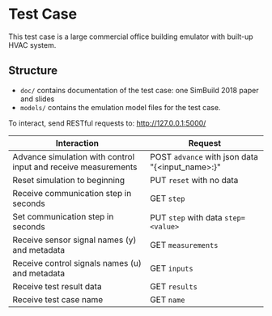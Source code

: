 Test Case 
===================
This test case is a large commercial office building emulator with built-up HVAC system.

Structure
---------

- ``doc/`` contains documentation of the test case: one SimBuild 2018 paper and  slides
- ``models/`` contains the emulation model files for the test case.


To interact, send RESTful requests to: http://127.0.0.1:5000/<request>

| Interaction                                                    | Request                                                   |
|----------------------------------------------------------------|-----------------------------------------------------------|
| Advance simulation with control input and receive measurements |  POST ``advance`` with json data "{<input_name>:<value>}" |
| Reset simulation to beginning                                  |  PUT ``reset`` with no data                               |
| Receive communication step in seconds                          |  GET ``step``                                             |
| Set communication step in seconds                              |  PUT ``step`` with data ``step=<value>``                  |
| Receive sensor signal names (y) and metadata                   |  GET ``measurements``                                     |
| Receive control signals names (u) and metadata                 |  GET ``inputs``                                           |
| Receive test result data                                       |  GET ``results``                                          |                              |
| Receive test case name                                         |  GET ``name``                                             |
